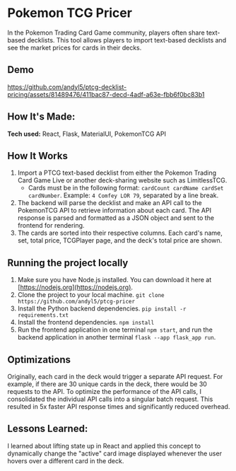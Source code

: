 # Pokemon TCG Pricer
In the Pokemon Trading Card Game community, players often share text-based decklists. This tool allows players to import text-based decklists and see the market prices for  cards in their decks.

## Demo
https://github.com/andyl5/ptcg-decklist-pricing/assets/81489476/411bac87-decd-4adf-a63e-fbb6f0bc83b1

## How It's Made:
**Tech used:** React, Flask, MaterialUI, PokemonTCG API

## How It Works
1. Import a PTCG text-based decklist from either the Pokemon Trading Card Game Live or another deck-sharing website such as LimitlessTCG.
    * Cards must be in the following format: `cardCount cardName cardSet cardNumber`. Example: `4 Comfey LOR 79`, separated by a line break.
2. The backend will parse the decklist and make an API call to the PokemonTCG API to retrieve information about each card. The API response is parsed and formatted as a JSON object and sent to the frontend for rendering.
3. The cards are sorted into their respective columns. Each card's name, set, total price, TCGPlayer page, and the deck's total price are shown.

## Running the project locally
1. Make sure you have Node.js installed. You can download it here at [https://nodejs.org](https://nodejs.org).
2. Clone the project to your local machine. `git clone https://github.com/andyl5/ptcg-pricer`
3. Install the Python backend dependencies. `pip install -r requirements.txt`
4. Install the frontend dependencies. `npm install`
5. Run the frontend application in one terminal `npm start`, and run the backend application in another terminal `flask --app flask_app run`.

## Optimizations
Originally, each card in the deck would trigger a separate API request. For example, if there are 30 unique cards in the deck, there would be 30 requests to the API. To optimize the performance of the API calls, I consolidated the individual API calls into a singular batch request. This resulted in 5x faster API response times and significantly reduced overhead.

## Lessons Learned:
I learned about lifting state up in React and applied this concept to dynamically change the "active" card image displayed whenever the user hovers over a different card in the deck.

